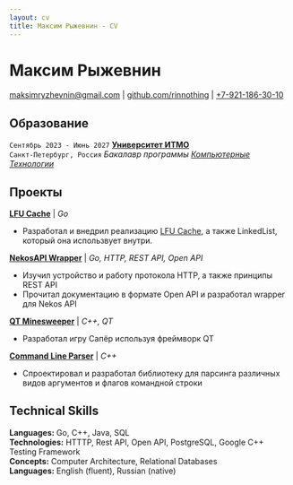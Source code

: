 ```yaml
---
layout: cv
title: Максим Рыжевнин - CV
---
```

# Максим Рыжевнин

<div id="webaddress">
<a href="mailto:maksimryzhevnin@gmail.com">maksimryzhevnin@gmail.com</a>
| <a href="http://github.com/rinnothing">github.com/rinnothing</a> | <a href="tel:+79211863010">+7-921-186-30-10</a>
</div>

## Образование

`Сентябрь 2023 - Июнь 2027`
__[Университет ИТМО](https://itmo.ru/)__  
`Санкт-Петербург, Россия`
_Бакалавр программы [Компьютерные Технологии](https://abit.itmo.ru/program/bachelor/programming)_

## Проекты

__[LFU Cache](https://sourceforge.net/p/lfu-cache/code/ci/main/tree/)__
| _Go_
* Разработал и внедрил реализацию [LFU Cache](https://en.wikipedia.org/wiki/Least_frequently_used), а также LinkedList, который она использвует внутри.

__[NekosAPI Wrapper](https://github.com/rinnothing/go-necos)__
| _Go, HTTP, REST API, Open API_
* Изучил устройство и работу протокола HTTP, а также принципы REST API
* Прочитал документацию в формате Open API и разработал wrapper для Nekos API

__[QT Minesweeper](https://sourceforge.net/p/qt-minesweeper/code/ci/main/tree/)__
| _C++, QT_  
* Разработал игру Сапёр используя фреймворк QT

__[Command Line Parser](https://sourceforge.net/p/labwork4-rinnothing/code/ci/deadline_1/tree/)__
| _C++_ 
* Спроектировал и разработал библиотеку для парсинга различных видов аргументов и флагов командной строки 

## Technical Skills

__Languages:__ Go, C++, Java, SQL  
__Technologies:__ HTTTP, Rest API, Open API, PostgreSQL, Google C++ Testing Framework  
__Concepts:__ Computer Architecture, Relational Databases  
__Languages:__ English (fluent), Russian (native)  
